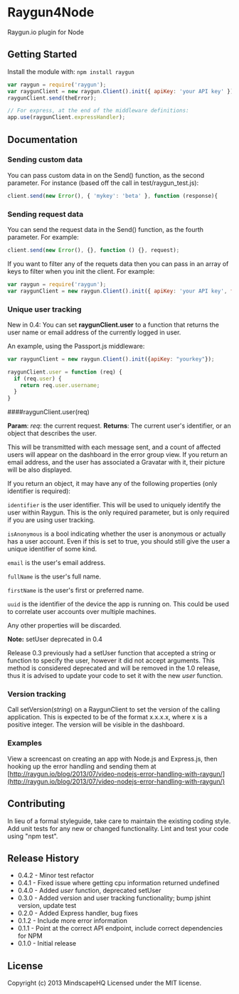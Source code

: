 # Raygun4Node

Raygun.io plugin for Node

## Getting Started
Install the module with: `npm install raygun`

```javascript
var raygun = require('raygun');
var raygunClient = new raygun.Client().init({ apiKey: 'your API key' });
raygunClient.send(theError);

// For express, at the end of the middleware definitions:
app.use(raygunClient.expressHandler);
```

## Documentation

### Sending custom data

You can pass custom data in on the Send() function, as the second parameter. For instance (based off the call in test/raygun_test.js):

```javascript
client.send(new Error(), { 'mykey': 'beta' }, function (response){
```

### Sending request data

You can send the request data in the Send() function, as the fourth parameter. For example:
```javascript
client.send(new Error(), {}, function () {}, request);
```

If you want to filter any of the requets data then you can pass in an array of keys to filter when
you init the client. For example:
```javascript
var raygun = require('raygun');
var raygunClient = new raygun.Client().init({ apiKey: 'your API key', filters: ['password', 'creditcard'] });
```

### Unique user tracking

New in 0.4: You can set **raygunClient.user** to a function that returns the user name or email address of the currently logged in user.

An example, using the Passport.js middleware:

```javascript
var raygunClient = new raygun.Client().init({apiKey: "yourkey"});

raygunClient.user = function (req) {
  if (req.user) {
    return req.user.username;
  }
}
```

####raygunClient.user(req)

**Param**: *req*: the current request.
**Returns**: The current user's identifier, or an object that describes the user.

This will be transmitted with each message sent, and a count of affected users will appear on the dashboard in the error group view. If you return an email address, and the user has associated a Gravatar with it, their picture will be also displayed.

If you return an object, it may have any of the following properties (only identifier is required):

`identifier` is the user identifier. This will be used to uniquely identify the user within Raygun. This is the only required parameter, but is only required if you are using user tracking.

`isAnonymous` is a bool indicating whether the user is anonymous or actually has a user account. Even if this is set to true, you should still give the user a unique identifier of some kind.

`email` is the user's email address.

`fullName` is the user's full name.

`firstName` is the user's first or preferred name.

`uuid` is the identifier of the device the app is running on. This could be used to correlate user accounts over multiple machines.

Any other properties will be discarded.

**Note:** setUser deprecated in 0.4

Release 0.3 previously had a setUser function that accepted a string or function to specify the user, however it did not accept arguments. This method is considered deprecated and will be removed in the 1.0 release, thus it is advised to update your code to set it with the new *user* function.

### Version tracking

Call setVersion(*string*) on a RaygunClient to set the version of the calling application. This is expected to be of the format x.x.x.x, where x is a positive integer. The version will be visible in the dashboard.

### Examples
View a screencast on creating an app with Node.js and Express.js, then hooking up the error handling and sending them at [http://raygun.io/blog/2013/07/video-nodejs-error-handling-with-raygun/](http://raygun.io/blog/2013/07/video-nodejs-error-handling-with-raygun/)

## Contributing
In lieu of a formal styleguide, take care to maintain the existing coding style. Add unit tests for any new or changed functionality. Lint and test your code using "npm test".

## Release History
- 0.4.2 - Minor test refactor
- 0.4.1 - Fixed issue where getting cpu information returned undefined
- 0.4.0 - Added *user* function, deprecated setUser
- 0.3.0 - Added version and user tracking functionality; bump jshint version, update test
- 0.2.0 - Added Express handler, bug fixes
- 0.1.2 - Include more error information
- 0.1.1 - Point at the correct API endpoint, include correct dependencies for NPM
- 0.1.0 - Initial release

## License
Copyright (c) 2013 MindscapeHQ
Licensed under the MIT license.
